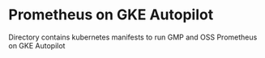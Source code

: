 # Prometheus on GKE Autopilot

Directory contains kubernetes manifests to run GMP and OSS Prometheus on GKE Autopilot
